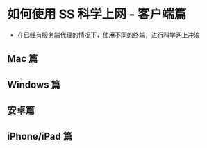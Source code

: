 # 如何使用 SS 科学上网 - 客户端篇
- 在已经有服务端代理的情况下，使用不同的终端，进行科学网上冲浪

## Mac 篇

## Windows 篇

## 安卓篇

## iPhone/iPad 篇